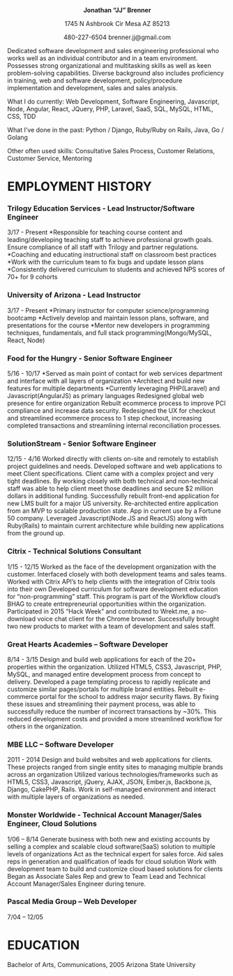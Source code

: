 <p align="center"><b>Jonathan “JJ” Brenner</b></p>
<p align="center">1745 N Ashbrook Cir Mesa AZ 85213</p>
<p align="center">480-227-6504 brenner.jj@gmail.com</p>
  
Dedicated software development and sales engineering professional who works well as an individual contributor and in a team environment. Possesses strong organizational and multitasking skills as well as keen problem-solving capabilities. Diverse background also includes proficiency in training, web and software development, policy/procedure implementation and development, sales and sales analysis. 

What I do currently:  Web Development, Software Engineering, Javascript, Node, Angular, React, JQuery, PHP, Laravel, SaaS, SQL, MySQL, HTML, CSS, TDD

What I’ve done in the past: Python / Django, Ruby/Ruby on Rails, Java, Go / Golang

Other often used skills: Consultative Sales Process, Customer Relations, Customer Service, Mentoring

# EMPLOYMENT HISTORY

### Trilogy Education Services - Lead Instructor/Software Engineer
3/17 - Present
  *Responsible for teaching course content and leading/developing teaching staff to achieve professional growth goals. Ensure compliance of all staff with Trilogy and partner regulations.
  *Coaching and educating instructional staff on classroom best practices
  *Work with the curriculum team to fix bugs and update lesson plans
  *Consistently delivered curriculum to students and achieved NPS scores of 70+ for 9 cohorts

### University of Arizona - Lead Instructor
3/17 - Present
  *Primary instructor for computer science/programming bootcamp
  *Actively develop and maintain lesson plans, software,  and presentations for the course
  *Mentor new developers in programming techniques, fundamentals, and full stack programming(Mongo/MySQL, React, Node)

### Food for the Hungry - Senior Software Engineer
5/16 - 10/17
  *Served as main point of contact for web services department and interface with all layers of organization
  *Architect and build new features for multiple departments
  *Currently leveraging PHP(Laravel) and Javascript(AngularJS) as primary languages
Redesigned global web presence for entire organization
Rebuilt ecommerce process to improve PCI compliance and increase data security. Redesigned the UX for checkout and streamlined ecommerce process to 1 step checkout, increasing completed transactions and streamlining internal reconciliation processes.

### SolutionStream - Senior Software Engineer
12/15 - 4/16
Worked directly with clients on-site and remotely to establish project guidelines and needs. Developed software and web applications to meet Client specifications. Client came with a complex project and very tight deadlines. By working closely with both technical and non-technical staff was able to help client meet those deadlines and secure $2 million dollars in additional funding.
Successfully rebuilt front-end application for new LMS built for a major US university. 
Re-architected entire application from an MVP to scalable production state. App in current use by a Fortune 50 company.
Leveraged Javascript(Node.JS and ReactJS) along with Ruby(Rails) to maintain current architecture while building new applications from the ground up.

### Citrix - Technical Solutions Consultant
1/15 - 12/15
Worked as the face of the development organization with the customer.  Interfaced closely with both development teams and sales teams.
Worked with Citrix API’s to help clients with the integration of Citrix tools into their own
Developed curriculum for software development education for “non-programming” staff. This program is part of the Workflow cloud’s BHAG to create entrepreneurial opportunities within the organization.
Participated in 2015 “Hack Week” and contributed to Wrekt.me, a no-download voice chat client for the Chrome browser.
Successfully brought two new products to market with a team of development and sales staff.

### Great Hearts Academies  – Software Developer
8/14 - 3/15
Design and build web applications for each of the 20+ properties within the organization. Utilized HTML5, CSS3, Javascript, PHP, MySQL, and managed entire development process from concept to delivery.
Developed a page templating process to rapidly replicate and customize similar pages/portals for multiple brand entities.
Rebuilt e-commerce portal for the school to address major security flaws. By fixing these issues and streamlining their payment process, was able to successfully reduce the number of incorrect transactions by ~30%. This reduced development costs and provided a more streamlined workflow for others in the organization. 

### MBE LLC – Software Developer
2011 - 2014
Design and build websites and web applications for clients. These projects ranged from single entity sites to managing multiple brands across an organization
Utilized various technologies/frameworks such as HTML5, CSS3, Javascript, jQuery, AJAX, JSON, Ember.js, Backbone.js, Django, CakePHP, Rails.
Work in self-managed environment and interact with multiple layers of organizations as needed.

### Monster Worldwide - Technical Account Manager/Sales Engineer, Cloud Solutions			
1/06 – 8/14
Generate business with both new and existing accounts by selling a complex and scalable cloud software(SaaS) solution to multiple levels of organizations
Act as the technical expert for sales force. Aid sales reps in generation and qualification of leads for cloud solution
Work with development team to build and customize cloud based solutions for clients
Began as Associate Sales Rep and grew to Team Lead and Technical Account Manager/Sales Engineer during tenure.

### Pascal Media Group – Web Developer 				
7/04 – 12/05

# EDUCATION
Bachelor of Arts, Communications, 2005
Arizona State University

